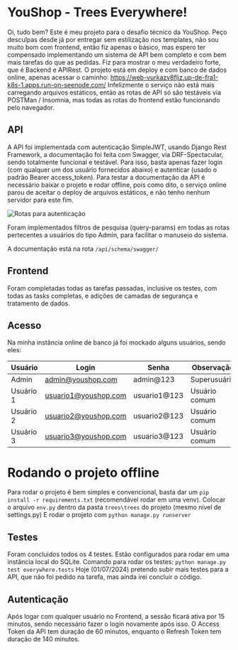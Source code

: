 # YouShop - Trees Everywhere!

Oi, tudo bem?
Este é meu projeto para o desafio técnico da YouShop.
Peço desculpas desde já por entregar sem estilização nos templates, não sou muito bom com frontend, então fiz apenas o básico, mas espero ter compensado implementando um sistema de API bem completo e com bem mais tarefas do que as pedidas. Fiz para mostrar o meu verdadeiro forte, que é Backend e APIRest.
O projeto está em deploy e com banco de dados online, apenas acessar o caminho: 
https://web-vurkazv8fljz.up-de-fra1-k8s-1.apps.run-on-seenode.com/
Infelizmente o serviço não está mais carregando arquivos estáticos, então as rotas de API só são testáveis via POSTMan / Insomnia, mas todas as rotas do frontend estão funcionando pelo navegador.

## API

A API foi implementada com autenticação SimpleJWT, usando Django Rest Framework, a documentação foi feita com Swagger, via DRF-Spectacular, sendo totalmente funcional e testável. Para isso, basta apenas fazer login (com qualquer um dos usuário fornecidos abaixo) e autenticar (usado o padrão Bearer access_token). Para testar a documentação da API é necessário baixar o projeto e rodar offline, pois como dito, o serviço online parou de aceitar o deploy de arquivos estáticos, e não tenho nenhum servidor para este fim.

<img src="https://i.imgur.com/d0BpSwj.png" alt="Rotas para autenticação">

Foram implementados filtros de pesquisa (query-params) em todas as rotas pertecentes a usuários do tipo Admin, para facilitar o manuseio do sistema.

A documentação está na rota `/api/schema/swagger/`

## Frontend

Foram completadas todas as tarefas passadas, inclusive os testes, com todas as tasks completas, e adições de camadas de segurança e tratamento de dados.


## Acesso

Na minha instância online de banco já foi mockado alguns usuários, sendo eles:

|  Usuário    |Login                 |Senha              |Observação        |
|-------------|----------------------|-------------------|------------------|
|Admin        |admin@youshop.com     |admin@123          |Superusuário
|Usuário 1    |usuario1@youshop.com  |usuario1@123       |Usuário comum
|Usuário 2    |usuario2@youshop.com  |usuario2@123       |Usuário comum
|Usuário 3    |usuario3@youshop.com  |usuario3@123       |Usuário comum



# Rodando o projeto offline

Para rodar o projeto é bem simples e convencional, basta dar um `pip install -r requirements.txt` (recomendável rodar em uma venv).
Colocar o arquivo `env.py` dentro da pasta `trees\trees` do projeto (mesmo nível de settings.py)
E rodar o projeto com `python manage.py runserver`

## Testes

Foram concluidos todos os 4 testes. Estão configurados para rodar em uma instância local do SQLite.
Comando para rodar os testes: `python manage.py test everywhere.tests`
Hoje (01/07/2024) pretendo subir mais testes para a API, que não foi pedido na tarefa, mas ainda irei concluir o código.

## Autenticação

Após logar com qualquer usuário no Frontend, a sessão ficará ativa por 15 minutos, sendo necessário fazer o login novamente após isso.
O Access Token da API tem duração de 60 minutos, enquanto o Refresh Token tem duração de 140 minutos.
